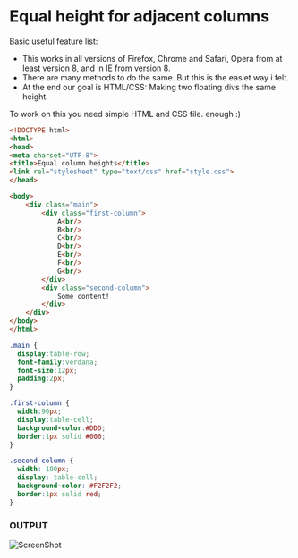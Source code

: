 # Equal height for adjacent columns

Basic useful feature list:

 * This works in all versions of Firefox, Chrome and Safari, Opera from at least version 8, and in IE from version 8.
 * There are many methods to do the same. But this is the easiet way i felt. 
 * At the end our goal is HTML/CSS: Making two floating divs the same height.



To work on this you need simple HTML and CSS file. enough :)

```html
<!DOCTYPE html>
<html>
<head>
<meta charset="UTF-8">
<title>Equal column heights</title>
<link rel="stylesheet" type="text/css" href="style.css">
</head>

<body>
	<div class="main">
		<div class="first-column">
			A<br/>
			B<br/>
			C<br/>
			D<br/>
			E<br/>
			F<br/>
			G<br/>
		</div>
		<div class="second-column">
			Some content!
		</div>
	</div>
</body>
</html>
```

```css
.main {
  display:table-row;
  font-family:verdana;
  font-size:12px;
  padding:2px;
}

.first-column {
  width:90px;
  display:table-cell;
  background-color:#DDD;
  border:1px solid #000;
}

.second-column {
  width: 180px;
  display: table-cell;
  background-color: #F2F2F2;
  border:1px solid red;
}
```

### OUTPUT
![ScreenShot](https://cloud.githubusercontent.com/assets/6780840/26531063/fd35556a-43fe-11e7-8508-08865553d4bc.png)
